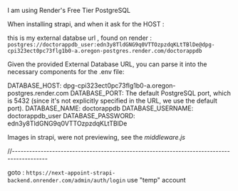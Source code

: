 I am using Render's Free Tier PostgreSQL 

When installing strapi, and when it ask for the HOST : 

this is my external databse url , found on render : 
```postgres://doctorappdb_user:edn3y8TldGNG9q0VTTOzpzdqKLtTBlDe@dpg-cpi323ect0pc73flg1b0-a.oregon-postgres.render.com/doctorappdb```

Given the provided External Database URL, you can parse it into the necessary components for the .env file:

DATABASE_HOST: dpg-cpi323ect0pc73flg1b0-a.oregon-postgres.render.com
DATABASE_PORT: The default PostgreSQL port, which is 5432 (since it's not explicitly specified in the URL, we use the default port).
DATABASE_NAME: doctorappdb
DATABASE_USERNAME: doctorappdb_user
DATABASE_PASSWORD: edn3y8TldGNG9q0VTTOzpzdqKLtTBlDe

Images in strapi, were not previewing, see the *middleware.js*

//------------------------------------------------------------------------------------------

goto : ```https://next-appoint-strapi-backend.onrender.com/admin/auth/login```
use "temp" account 